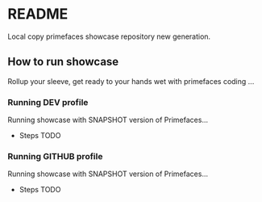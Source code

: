 # README 

Local copy primefaces showcase repository new generation.

## How to run showcase

Rollup your sleeve, get ready to your hands wet with primefaces coding ...

### Running DEV profile

Running showcase with SNAPSHOT version of Primefaces... 

* Steps TODO

### Running GITHUB profile

Running showcase with SNAPSHOT version of Primefaces... 

* Steps TODO
